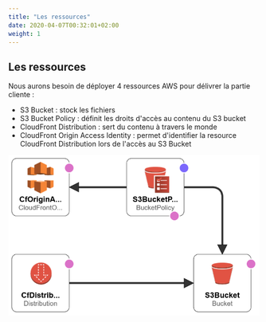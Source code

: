 ```yaml
---
title: "Les ressources"
date: 2020-04-07T00:32:01+02:00
weight: 1
---
```


## Les ressources

Nous aurons besoin de déployer 4 ressources AWS pour délivrer la partie cliente :

* S3 Bucket : stock les fichiers
* S3 Bucket Policy : définit les droits d'accès au contenu du S3 bucket
* CloudFront Distribution : sert du contenu à travers le monde
* CloudFront Origin Access Identity : permet d'identifier la resource CloudFront Distribution lors de l'accès au S3 Bucket

![](/images/front-end-architecture.png)